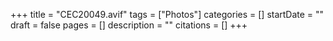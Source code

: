 +++
title = "CEC20049.avif"
tags = ["Photos"]
categories = []
startDate = ""
draft = false
pages = []
description = ""
citations = []
+++
